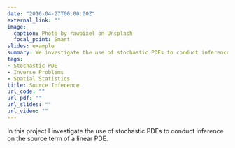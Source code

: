 ```yaml
---
date: "2016-04-27T00:00:00Z"
external_link: ""
image:
  caption: Photo by rawpixel on Unsplash
  focal_point: Smart
slides: example
summary: We investigate the use of stochastic PDEs to conduct inference on the source term of a linear PDE. 
tags:
- Stochastic PDE
- Inverse Problems
- Spatial Statistics
title: Source Inference
url_code: ""
url_pdf: ""
url_slides: ""
url_video: ""
---
```


In this project I investigate the use of stochastic PDEs to conduct inference on the source term of a linear PDE. 

